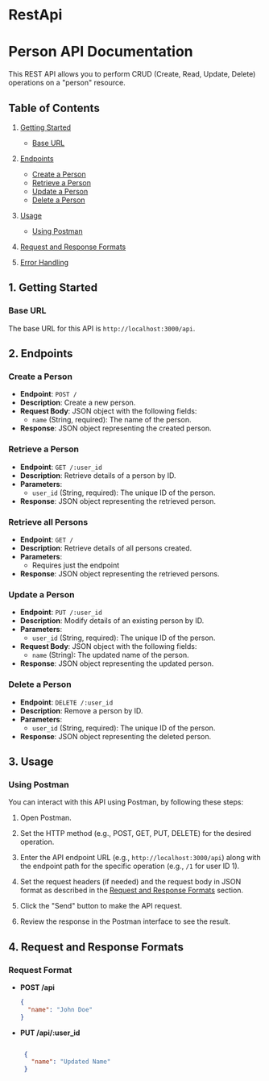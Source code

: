 # RestApi
# Person API Documentation

This REST API allows you to perform CRUD (Create, Read, Update, Delete) operations on a "person" resource.

## Table of Contents

1. [Getting Started](#getting-started)
   - [Base URL](#base-url)

2. [Endpoints](#endpoints)
   - [Create a Person](#create-a-person)
   - [Retrieve a Person](#retrieve-a-person)
   - [Update a Person](#update-a-person)
   - [Delete a Person](#delete-a-person)

3. [Usage](#usage)
   - [Using Postman](#using-postman)

4. [Request and Response Formats](#request-and-response-formats)

5. [Error Handling](#error-handling)

## 1. Getting Started

### Base URL

The base URL for this API is `http://localhost:3000/api`. 


## 2. Endpoints

### Create a Person

- **Endpoint**: `POST /`
- **Description**: Create a new person.
- **Request Body**: JSON object with the following fields:
  - `name` (String, required): The name of the person.
- **Response**: JSON object representing the created person.

### Retrieve a Person

- **Endpoint**: `GET /:user_id`
- **Description**: Retrieve details of a person by ID.
- **Parameters**:
  - `user_id` (String, required): The unique ID of the person.
- **Response**: JSON object representing the retrieved person.

### Retrieve all Persons

- **Endpoint**: `GET /`
- **Description**: Retrieve details of all persons created.
- **Parameters**:
  - Requires just the endpoint
- **Response**: JSON object representing the retrieved persons.

### Update a Person

- **Endpoint**: `PUT /:user_id`
- **Description**: Modify details of an existing person by ID.
- **Parameters**:
  - `user_id` (String, required): The unique ID of the person.
- **Request Body**: JSON object with the following fields:
  - `name` (String): The updated name of the person.
- **Response**: JSON object representing the updated person.

### Delete a Person

- **Endpoint**: `DELETE /:user_id`
- **Description**: Remove a person by ID.
- **Parameters**:
  - `user_id` (String, required): The unique ID of the person.
- **Response**: JSON object representing the deleted person.

## 3. Usage

### Using Postman

You can interact with this API using Postman, by following these steps:

1. Open Postman.

2. Set the HTTP method (e.g., POST, GET, PUT, DELETE) for the desired operation.

3. Enter the API endpoint URL (e.g., `http://localhost:3000/api`) along with the endpoint path for the specific operation (e.g., `/1` for user ID 1).

4. Set the request headers (if needed) and the request body in JSON format as described in the [Request and Response Formats](#request-and-response-formats) section.

5. Click the "Send" button to make the API request.

6. Review the response in the Postman interface to see the result.

## 4. Request and Response Formats

### Request Format

- **POST /api**
  ```json
  {
    "name": "John Doe"
  }

- **PUT /api/:user_id**
   ```json

    {
      "name": "Updated Name"
    }
